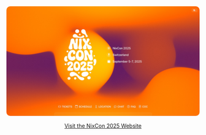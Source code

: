 <div align="center">
  <a href="https://escherlies.github.io/nix-con-2025/">
    <img src="./Screenshot.jpg" alt="Screenshot NixCon 2025 Website" style="border-radius: 10px;" />
  </a>

  <p><a href="https://escherlies.github.io/nix-con-2025/">Visit the NixCon 2025 Website</a></p>
</div>
